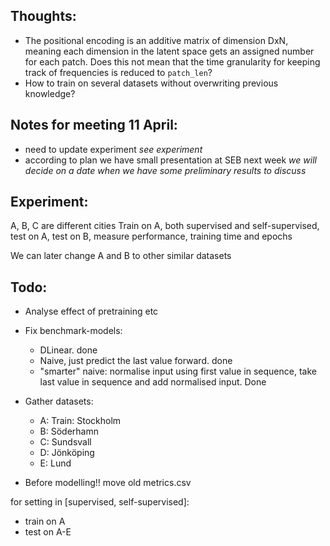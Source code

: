 ## Thoughts:
- The positional encoding is an additive matrix of dimension DxN, meaning each dimension in the latent space gets an assigned number for each patch. Does this not mean that the time granularity for keeping track of frequencies is reduced to ```patch_len```?
- How to train on several datasets without overwriting previous knowledge?

## Notes for meeting 11 April:
- need to update experiment *see experiment*
- according to plan we have small presentation at SEB next week *we will decide on a date when we have some preliminary results to discuss*



## Experiment:
A, B, C are different cities
Train on A, both supervised and self-supervised, 
test on A, test on B, measure performance, training time and epochs

We can later change A and B to other similar datasets



## Todo:
- Analyse effect of pretraining etc
- Fix benchmark-models:
  - DLinear. done
  - Naive, just predict the last value forward. done 
  - "smarter" naive: normalise input using first value in sequence, take last value in sequence and add normalised input. Done
- Gather datasets:
  - A: Train: Stockholm
  - B: Söderhamn
  - C: Sundsvall
  - D: Jönköping
  - E: Lund

- Before modelling!! move old metrics.csv

for setting in [supervised, self-supervised]: 
- train on A
- test on A-E


  


 